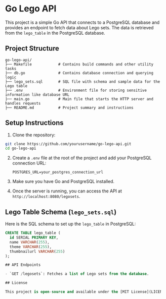 
# Go Lego API

This project is a simple Go API that connects to a PostgreSQL database and provides an endpoint to fetch data about Lego sets. The data is retrieved from the `lego_table` in the PostgreSQL database.

## Project Structure

```
go-lego-api/
├── Makefile            # Contains build commands and other utility tasks
├── db.go               # Contains database connection and querying logic
├── lego_sets.sql       # SQL file with schema and sample data for the Lego table
├── .env                # Environment file for storing sensitive information like database URL
├── main.go             # Main file that starts the HTTP server and handles requests
├── README.md           # Project summary and instructions
```

## Setup Instructions

1. Clone the repository:

```bash
git clone https://github.com/yourusername/go-lego-api.git
cd go-lego-api
```

2. Create a `.env` file at the root of the project and add your PostgreSQL connection URL:
   
   ```
   POSTGRES_URL=your_postgres_connection_url
   ```

3. Make sure you have Go and PostgreSQL installed.

4. Once the server is running, you can access the API at `http://localhost:8080/legosets`.

## Lego Table Schema (`lego_sets.sql`)

Here is the SQL schema to set up the `lego_table` in PostgreSQL:

```sql
CREATE TABLE lego_table (
  id SERIAL PRIMARY KEY,
  name VARCHAR(255),
  theme VARCHAR(255),
  thumbnailurl VARCHAR(255)
);

## API Endpoints

- `GET /legosets`: Fetches a list of Lego sets from the database.

## License

This project is open-source and available under the [MIT License](LICENSE).
